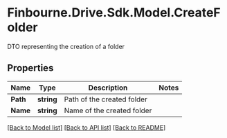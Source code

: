 # Finbourne.Drive.Sdk.Model.CreateFolder
DTO representing the creation of a folder

## Properties

Name | Type | Description | Notes
------------ | ------------- | ------------- | -------------
**Path** | **string** | Path of the created folder | 
**Name** | **string** | Name of the created folder | 

[[Back to Model list]](../README.md#documentation-for-models) [[Back to API list]](../README.md#documentation-for-api-endpoints) [[Back to README]](../README.md)

